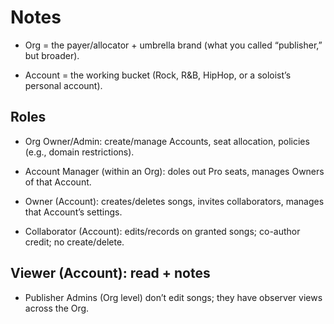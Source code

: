 # Notes

- Org = the payer/allocator + umbrella brand (what you called “publisher,” but broader).

- Account = the working bucket (Rock, R&B, HipHop, or a soloist’s personal account).

## Roles

- Org Owner/Admin: create/manage Accounts, seat allocation, policies (e.g., domain restrictions).

- Account Manager (within an Org): doles out Pro seats, manages Owners of that Account.

- Owner (Account): creates/deletes songs, invites collaborators, manages that Account’s settings.

- Collaborator (Account): edits/records on granted songs; co-author credit; no create/delete.

## Viewer (Account): read + notes

- Publisher Admins (Org level) don’t edit songs; they have observer views across the Org.

